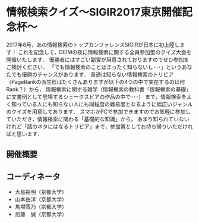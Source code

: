 # 情報検索クイズ～SIGIR2017東京開催記念杯～

2017年8月，あの情報検索のトップカンファレンスSIGIRが日本に初上陸します！
これを記念して，DEIMの夜に情報検索に関する全員参加型のクイズ大会を開催いたします．
優勝者にはすごい副賞が用意されておりますのでぜひ参加をご検討ください．
「でも情報検索のことはまったく知らないし･･･」というあなたでも優勝のチャンスがあります．
普通は知らない情報検索のトリビア（PageRankの派生形はたくさんありますが以下の4つの中で実在するのは何Rank？）から，
情報検索に関する雑学（情報検索の教科書「情報検索の基礎」に文書例として登場するシェークスピアの作品の中で･･･）
まで，情報検索をよく知っている人にも知らない人にも同程度の難易度となるように幅広いジャンルのクイズを用意してあります．
スマホかPCで参加できますのでお気軽に参加していただき，情報検索に関わる「基礎的な知識」から，
あまり知られていないけれど「話のネタにはなるトリビア」まで，参加賞としてお持ち帰りいただければと思います．

## 開催概要


## コーディネータ
- 大島裕明（京都大学）
- 山本岳洋（京都大学）
- 馬場雪乃（京都大学）
- 加藤　誠（京都大学）

